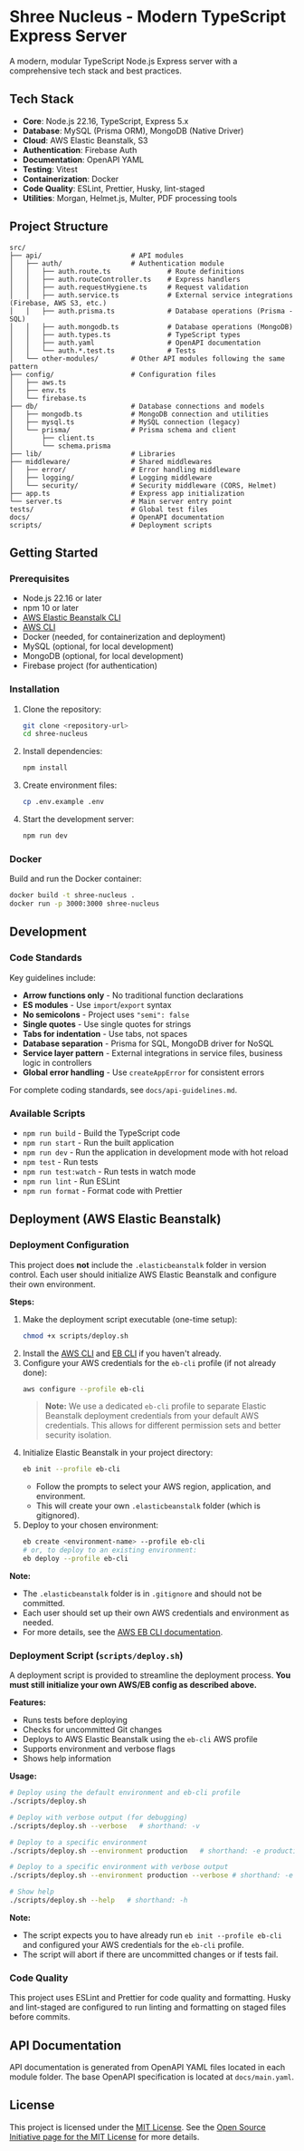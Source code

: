 # Shree Nucleus - Modern TypeScript Express Server

A modern, modular TypeScript Node.js Express server with a comprehensive tech stack and best practices.

## Tech Stack

- **Core**: Node.js 22.16, TypeScript, Express 5.x
- **Database**: MySQL (Prisma ORM), MongoDB (Native Driver)
- **Cloud**: AWS Elastic Beanstalk, S3
- **Authentication**: Firebase Auth
- **Documentation**: OpenAPI YAML
- **Testing**: Vitest
- **Containerization**: Docker
- **Code Quality**: ESLint, Prettier, Husky, lint-staged
- **Utilities**: Morgan, Helmet.js, Multer, PDF processing tools

## Project Structure

```
src/
├── api/                      # API modules
│   ├── auth/                 # Authentication module
│   │   ├── auth.route.ts              # Route definitions
│   │   ├── auth.routeController.ts    # Express handlers
│   │   ├── auth.requestHygiene.ts     # Request validation
│   │   ├── auth.service.ts            # External service integrations (Firebase, AWS S3, etc.)
│   │   ├── auth.prisma.ts             # Database operations (Prisma - SQL)
│   │   ├── auth.mongodb.ts            # Database operations (MongoDB)
│   │   ├── auth.types.ts              # TypeScript types
│   │   ├── auth.yaml                  # OpenAPI documentation
│   │   └── auth.*.test.ts             # Tests
│   └── other-modules/        # Other API modules following the same pattern
├── config/                   # Configuration files
│   ├── aws.ts
│   ├── env.ts
│   └── firebase.ts
├── db/                       # Database connections and models
│   ├── mongodb.ts            # MongoDB connection and utilities
│   ├── mysql.ts              # MySQL connection (legacy)
│   └── prisma/               # Prisma schema and client
│       ├── client.ts
│       └── schema.prisma
├── lib/                      # Libraries
├── middleware/               # Shared middlewares
│   ├── error/                # Error handling middleware
│   ├── logging/              # Logging middleware
│   └── security/             # Security middleware (CORS, Helmet)
├── app.ts                    # Express app initialization
└── server.ts                 # Main server entry point
tests/                        # Global test files
docs/                         # OpenAPI documentation
scripts/                      # Deployment scripts
```

## Getting Started

### Prerequisites

- Node.js 22.16 or later
- npm 10 or later
- [AWS Elastic Beanstalk CLI](https://docs.aws.amazon.com/elasticbeanstalk/latest/dg/eb-cli3.html#eb-cli3-install)
- [AWS CLI](https://docs.aws.amazon.com/cli/latest/userguide/getting-started-install.html)
- Docker (needed, for containerization and deployment)
- MySQL (optional, for local development)
- MongoDB (optional, for local development)
- Firebase project (for authentication)

### Installation

1. Clone the repository:

   ```bash
   git clone <repository-url>
   cd shree-nucleus
   ```

2. Install dependencies:

   ```bash
   npm install
   ```

3. Create environment files:

   ```bash
   cp .env.example .env
   ```

4. Start the development server:

   ```bash
   npm run dev
   ```

### Docker

Build and run the Docker container:

```bash
docker build -t shree-nucleus .
docker run -p 3000:3000 shree-nucleus
```

## Development

### Code Standards

Key guidelines include:

- **Arrow functions only** - No traditional function declarations
- **ES modules** - Use `import`/`export` syntax
- **No semicolons** - Project uses `"semi": false`
- **Single quotes** - Use single quotes for strings
- **Tabs for indentation** - Use tabs, not spaces
- **Database separation** - Prisma for SQL, MongoDB driver for NoSQL
- **Service layer pattern** - External integrations in service files, business logic in controllers
- **Global error handling** - Use `createAppError` for consistent errors

For complete coding standards, see `docs/api-guidelines.md`.

### Available Scripts

- `npm run build` - Build the TypeScript code
- `npm run start` - Run the built application
- `npm run dev` - Run the application in development mode with hot reload
- `npm test` - Run tests
- `npm run test:watch` - Run tests in watch mode
- `npm run lint` - Run ESLint
- `npm run format` - Format code with Prettier

## Deployment (AWS Elastic Beanstalk)

### Deployment Configuration
This project does **not** include the `.elasticbeanstalk` folder in version control. Each user should initialize AWS Elastic Beanstalk and configure their own environment.

**Steps:**

1. Make the deployment script executable (one-time setup):
   ```sh
   chmod +x scripts/deploy.sh
   ```
2. Install the [AWS CLI](https://docs.aws.amazon.com/cli/latest/userguide/getting-started-install.html) and [EB CLI](https://docs.aws.amazon.com/elasticbeanstalk/latest/dg/eb-cli3-install.html) if you haven't already.
3. Configure your AWS credentials for the `eb-cli` profile (if not already done):
   ```sh
   aws configure --profile eb-cli
   ```
   > **Note:** We use a dedicated `eb-cli` profile to separate Elastic Beanstalk deployment credentials from your default AWS credentials. This allows for different permission sets and better security isolation.
4. Initialize Elastic Beanstalk in your project directory:
   ```sh
   eb init --profile eb-cli
   ```
   - Follow the prompts to select your AWS region, application, and environment.
   - This will create your own `.elasticbeanstalk` folder (which is gitignored).
5. Deploy to your chosen environment:
   ```sh
   eb create <environment-name> --profile eb-cli
   # or, to deploy to an existing environment:
   eb deploy --profile eb-cli
   ```

**Note:**
- The `.elasticbeanstalk` folder is in `.gitignore` and should not be committed.
- Each user should set up their own AWS credentials and environment as needed.
- For more details, see the [AWS EB CLI documentation](https://docs.aws.amazon.com/elasticbeanstalk/latest/dg/eb-cli3.html).

### Deployment Script (`scripts/deploy.sh`)

A deployment script is provided to streamline the deployment process. **You must still initialize your own AWS/EB config as described above.**

**Features:**
- Runs tests before deploying
- Checks for uncommitted Git changes
- Deploys to AWS Elastic Beanstalk using the `eb-cli` AWS profile
- Supports environment and verbose flags
- Shows help information

**Usage:**
```sh
# Deploy using the default environment and eb-cli profile
./scripts/deploy.sh

# Deploy with verbose output (for debugging)
./scripts/deploy.sh --verbose   # shorthand: -v

# Deploy to a specific environment
./scripts/deploy.sh --environment production   # shorthand: -e production

# Deploy to a specific environment with verbose output
./scripts/deploy.sh --environment production --verbose # shorthand: -e production -v

# Show help
./scripts/deploy.sh --help   # shorthand: -h
```

**Note:**
- The script expects you to have already run `eb init --profile eb-cli` and configured your AWS credentials for the `eb-cli` profile.
- The script will abort if there are uncommitted changes or if tests fail.

### Code Quality

This project uses ESLint and Prettier for code quality and formatting. Husky and lint-staged are configured to run linting and formatting on staged files before commits.

## API Documentation

API documentation is generated from OpenAPI YAML files located in each module folder. The base OpenAPI specification is located at `docs/main.yaml`.

## License

This project is licensed under the [MIT License](./LICENSE).
See the [Open Source Initiative page for the MIT License](https://opensource.org/licenses/MIT) for more details.
